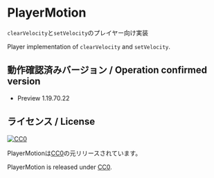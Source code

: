 # PlayerMotion
`clearVelocity`と`setVelocity`のプレイヤー向け実装

Player implementation of `clearVelocity` and `setVelocity`.

## 動作確認済みバージョン / Operation confirmed version
- Preview 1.19.70.22

## ライセンス / License
[![CC0](http://i.creativecommons.org/p/zero/1.0/88x31.png "CC0")](http://creativecommons.org/publicdomain/zero/1.0/deed)

PlayerMotionは[CC0](https://creativecommons.org/publicdomain/zero/1.0/deed.ja)の元リリースされています。

PlayerMotion is released under [CC0](https://creativecommons.org/publicdomain/zero/1.0/deed).
